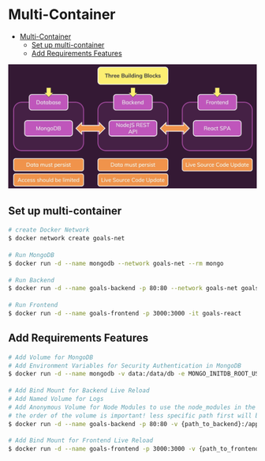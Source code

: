 # Multi-Container

- [Multi-Container](#multi-container)
  - [Set up multi-container](#set-up-multi-container)
  - [Add Requirements Features](#add-requirements-features)

![docker_multi-container.png](images/docker_multi-container.png)

## Set up multi-container

```bash
# create Docker Network
$ docker network create goals-net

# Run MongoDB
$ docker run -d --name mongodb --network goals-net --rm mongo

# Run Backend
$ docker run -d --name goals-backend -p 80:80 --network goals-net goals-node

# Run Frontend
$ docker run -d --name goals-frontend -p 3000:3000 -it goals-react
```

## Add Requirements Features

```bash
# Add Volume for MongoDB
# Add Environment Variables for Security Authentication in MongoDB
$ docker run -d --name mongodb -v data:/data/db -e MONGO_INITDB_ROOT_USERNAME=root -e MONGO_INITDB_ROOT_PASSWORD=password --network goals-net --rm mongo

# Add Bind Mount for Backend Live Reload
# Add Named Volume for Logs
# Add Anonymous Volume for Node Modules to use the node_modules in the container
# the order of the volume is important! less specific path first will be overwritten by more specific path
$ docker run -d --name goals-backend -p 80:80 -v {path_to_backend}:/app -v logs:/app/logs -v /app/node_modules -e MONGODB_USERNAME=root -e MONGODB_PASSWORD=password --network goals-net goals-node

# Add Bind Mount for Frontend Live Reload
$ docker run -d --name goals-frontend -p 3000:3000 -v {path_to_frontend/src}:/app/src -it goals-react
```